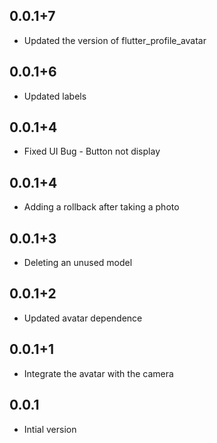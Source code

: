 ## 0.0.1+7

- Updated the version of flutter_profile_avatar

## 0.0.1+6

- Updated labels

## 0.0.1+4

- Fixed UI Bug - Button not display

## 0.0.1+4

- Adding a rollback after taking a photo

## 0.0.1+3

- Deleting an unused model

## 0.0.1+2

- Updated avatar dependence

## 0.0.1+1

- Integrate the avatar with the camera

## 0.0.1

- Intial version
